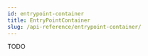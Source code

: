 ```yaml
---
id: entrypoint-container
title: EntryPointContainer
slug: /api-reference/entrypoint-container/
---
```

TODO
